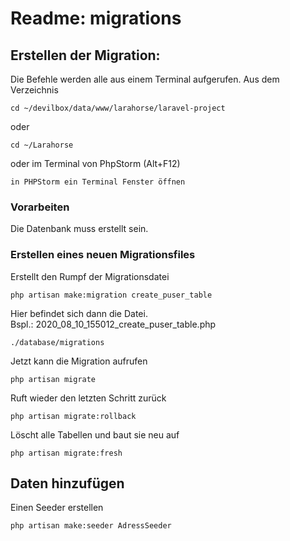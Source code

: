 # Readme: migrations

## Erstellen der Migration:

Die Befehle werden alle aus einem Terminal aufgerufen. 
Aus dem Verzeichnis

    cd ~/devilbox/data/www/larahorse/laravel-project

oder
    
    cd ~/Larahorse
    
    
oder im Terminal von PhpStorm (Alt+F12)

    in PHPStorm ein Terminal Fenster öffnen


### Vorarbeiten

Die Datenbank muss erstellt sein.



### Erstellen eines neuen Migrationsfiles
 
Erstellt den Rumpf der Migrationsdatei
 
    php artisan make:migration create_puser_table

Hier befindet sich dann die Datei.   
Bspl.: 2020_08_10_155012_create_puser_table.php

    ./database/migrations
 
Jetzt kann die Migration aufrufen

    php artisan migrate

Ruft wieder den letzten Schritt zurück
    
    php artisan migrate:rollback
 
Löscht alle Tabellen und baut sie neu auf
 
    php artisan migrate:fresh
  
  
Daten hinzufügen
----------------

Einen Seeder erstellen
    
    php artisan make:seeder AdressSeeder
 
